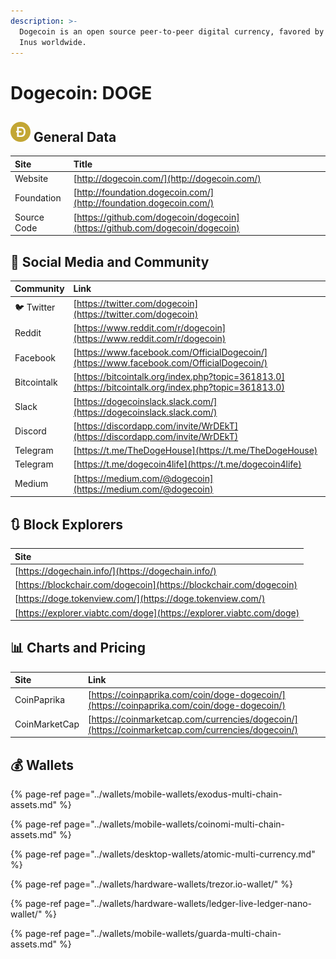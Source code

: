 ```yaml
---
description: >-
  Dogecoin is an open source peer-to-peer digital currency, favored by Shiba
  Inus worldwide.
---
```


# Dogecoin: DOGE

## ![](../.gitbook/assets/doge.png) General Data

| Site | Title |
| :--- | :--- |
| Website | [http://dogecoin.com/](http://dogecoin.com/) |
| Foundation | [http://foundation.dogecoin.com/](http://foundation.dogecoin.com/) |
| Source Code | [https://github.com/dogecoin/dogecoin](https://github.com/dogecoin/dogecoin) |

## 🙋 Social Media and Community

| Community | Link |
| :--- | :--- |
| 🐦 Twitter | [https://twitter.com/dogecoin](https://twitter.com/dogecoin) |
| Reddit | [https://www.reddit.com/r/dogecoin](https://www.reddit.com/r/dogecoin) |
| Facebook | [https://www.facebook.com/OfficialDogecoin/](https://www.facebook.com/OfficialDogecoin/) |
| Bitcointalk | [https://bitcointalk.org/index.php?topic=361813.0](https://bitcointalk.org/index.php?topic=361813.0) |
| Slack | [https://dogecoinslack.slack.com/](https://dogecoinslack.slack.com/) |
| Discord | [https://discordapp.com/invite/WrDEkT](https://discordapp.com/invite/WrDEkT) |
| Telegram | [https://t.me/TheDogeHouse](https://t.me/TheDogeHouse) |
| Telegram | [https://t.me/dogecoin4life](https://t.me/dogecoin4life) |
| Medium | [https://medium.com/@dogecoin](https://medium.com/@dogecoin) |

## 🔃 Block Explorers

| Site |
| :--- |
| [https://dogechain.info/](https://dogechain.info/) |
| [https://blockchair.com/dogecoin](https://blockchair.com/dogecoin) |
| [https://doge.tokenview.com/](https://doge.tokenview.com/) |
| [https://explorer.viabtc.com/doge](https://explorer.viabtc.com/doge) |

## 📊 Charts and Pricing

| Site | Link |
| :--- | :--- |
| CoinPaprika | [https://coinpaprika.com/coin/doge-dogecoin/](https://coinpaprika.com/coin/doge-dogecoin/) |
| CoinMarketCap | [https://coinmarketcap.com/currencies/dogecoin/](https://coinmarketcap.com/currencies/dogecoin/) |

## 💰 Wallets

{% page-ref page="../wallets/mobile-wallets/exodus-multi-chain-assets.md" %}

{% page-ref page="../wallets/mobile-wallets/coinomi-multi-chain-assets.md" %}

{% page-ref page="../wallets/desktop-wallets/atomic-multi-currency.md" %}

{% page-ref page="../wallets/hardware-wallets/trezor.io-wallet/" %}

{% page-ref page="../wallets/hardware-wallets/ledger-live-ledger-nano-wallet/" %}

{% page-ref page="../wallets/mobile-wallets/guarda-multi-chain-assets.md" %}

